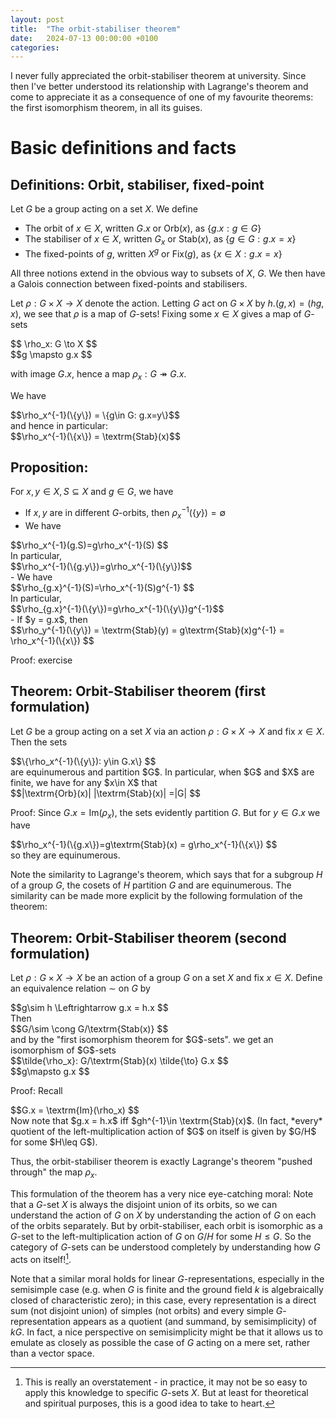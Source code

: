 ```yaml
---
layout: post
title:  "The orbit-stabiliser theorem"
date:   2024-07-13 00:00:00 +0100
categories: 
---
```


I never fully appreciated the orbit-stabiliser theorem at university. Since then I've better understood its relationship with Lagrange's theorem and come to appreciate it as a consequence of one of my favourite theorems: the first isomorphism theorem, in all its guises.

# Basic definitions and facts

## Definitions: Orbit, stabiliser, fixed-point
Let <span>$G$</span> be a group acting on a set <span>$X$</span>. We define
 - The orbit of <span>$x \in X$</span>, written <span>$G.x$</span> or <span>$\textrm{Orb}(x)$</span>, as <span>$\{g.x: g\in G\}$</span>
 - The stabiliser of <span>$x \in X$</span>, written <span>$G_x$</span> or <span>$\textrm{Stab}(x)$</span>, as <span>$\{g \in G: g.x=x\}$</span>
 - The fixed-points of <span>$g$</span>, written <span>$X^g$</span> or <span>$\textrm{Fix}(g)$</span>, as <span>$\{x\in X: g.x=x\}$</span>

All three notions extend in the obvious way to subsets of <span>$X$</span>, <span>$G$</span>. We then have a Galois connection between fixed-points and stabilisers. 

Let <span>$\rho: G\times X \to X$</span> denote the action. Letting <span>$G$</span> act on <span>$G\times X$</span> by <span>$h.(g,x) = (hg,x)$</span>, we see that <span>$\rho$</span> is a map of <span>$G$</span>-sets! Fixing some <span>$x\in X$</span> gives a map of <span>$G$</span>-sets

<div>$$ \rho_x: G \to X $$</div>
<div>$$g \mapsto g.x $$</div>

with image <span>$G.x$</span>, hence a map <span>$\rho_x: G \twoheadrightarrow G.x$</span>.

We have 
<div>$$\rho_x^{-1}(\{y\}) = \{g\in G: g.x=y\}$$</div>
and hence in particular:
<div>$$\rho_x^{-1}(\{x\}) = \textrm{Stab}(x)$$</div>

## Proposition:
For <span>$x,y \in X, S \subseteq X$</span> and <span>$g \in G$</span>, we have 
- If <span>$x,y$</span> are in different <span>$G$</span>-orbits, then <span>$\rho_x^{-1}(\{y\}) = \emptyset$</span>
- We have 
 <div>$$\rho_x^{-1}(g.S)=g\rho_x^{-1}(S) $$</div> 
 In particular, 
 <div>$$\rho_x^{-1}(\{g.y\})=g\rho_x^{-1}(\{y\})$$</div>
- We have 
 <div>$$\rho_{g.x}^{-1}(S)=\rho_x^{-1}(S)g^{-1} $$</div> 
 In particular, 
 <div>$$\rho_{g.x}^{-1}(\{y\})=g\rho_x^{-1}(\{y\})g^{-1}$$</div>
- If <span>$y = g.x$</span>, then 
 <div>$$\rho_y^{-1}(\{y\}) = \textrm{Stab}(y) = g\textrm{Stab}(x)g^{-1} = \rho_x^{-1}(\{x\}) $$</div>

Proof: exercise

## Theorem: Orbit-Stabiliser theorem (first formulation)
Let <span>$G$</span> be a group acting on a set <span>$X$</span> via an action <span>$\rho: G\times X \to X$</span> and fix <span>$x\in X$</span>. Then the sets 
<div>$$\{\rho_x^{-1}(\{y\}): y\in G.x\} $$</div> 
are equinumerous and partition <span>$G$</span>.
In particular, when <span>$G$</span> and <span>$X$</span> are finite, we have for any <span>$x\in X$</span> that 
<div>$$|\textrm{Orb}(x)| |\textrm{Stab}(x)| =|G| $$</div>

Proof: 
Since <span>$G.x = \textrm{Im}(\rho_x)$</span>, the sets evidently partition <span>$G$</span>. But for <span>$y\in G.x$</span> we have
<div>$$\rho_x^{-1}(\{g.x\})=g\textrm{Stab}(x) = g\rho_x^{-1}(\{x\}) $$</div> 
so they are equinumerous.

Note the similarity to Lagrange's theorem, which says that for a subgroup <span>$H$</span> of a group <span>$G$</span>, the cosets of <span>$H$</span> partition <span>$G$</span> and are equinumerous. The similarity can be made more explicit by the following formulation of the theorem:

## Theorem: Orbit-Stabiliser theorem (second formulation)
Let <span>$\rho :G\times X\to X$</span> be an action of a group <span>$G$</span> on a set <span>$X$</span> and fix <span>$x\in X$</span>. Define an equivalence relation <span>$\sim$</span> on <span>$G$</span> by 
<div>$$g\sim h \Leftrightarrow g.x = h.x $$</div>
Then 
<div>$$G/\sim \cong G/\textrm{Stab(x)} $$</div>
 and by the "first isomorphism theorem for <span>$G$</span>-sets". we get an isomorphism of <span>$G$</span>-sets
<div>$$\tilde{\rho_x}: G/\textrm{Stab}(x) \tilde{\to} G.x $$</div> 
<div>$$g\mapsto g.x $$</div>

Proof: Recall 
<div>$$G.x = \textrm{Im}(\rho_x) $$</div>
Now note that <span>$g.x = h.x$</span> iff <span>$gh^{-1}\in \textrm{Stab}(x)$</span>. (In fact, *every* quotient of the left-multiplication action of <span>$G$</span> on itself is given by <span>$G/H$</span> for some <span>$H\leq G$</span>).

Thus, the orbit-stabiliser theorem is exactly Lagrange's theorem "pushed through" the map <span>$\rho_x$</span>.

This formulation of the theorem has a very nice eye-catching moral: Note that a <span>$G$</span>-set <span>$X$</span> is always the disjoint union of its orbits, so we can understand the action of <span>$G$</span> on <span>$X$</span> by understanding the action of <span>$G$</span> on each of the orbits separately. But by orbit-stabiliser, each orbit is isomorphic as a <span>$G$</span>-set to the left-multiplication action of <span>$G$</span> on <span>$G/H$</span> for some <span>$H\leq G$</span>. So the category of <span>$G$</span>-sets can be understood completely by understanding how <span>$G$</span> acts on itself![^overstatement].

Note that a similar moral holds for linear <span>$G$</span>-representations, especially in the semisimple case (e.g. when <span>$G$</span> is finite and the ground field <span>$k$</span> is algebraically closed of characteristic zero); in this case, every representation is a direct sum (not disjoint union) of simples (not orbits) and every simple <span>$G$</span>-representation appears as a quotient (and summand, by semisimplicity) of <span>$kG$</span>. In fact, a nice perspective on semisimplicity might be that it allows us to emulate as closely as possible the case of <span>$G$</span> acting on a mere set, rather than a vector space.

[^overstatement]: This is really an overstatement - in practice, it may not be so easy to apply this knowledge to specific <span>$G$</span>-sets <span>$X$</span>. But at least for theoretical and spiritual purposes, this is a good idea to take to heart.